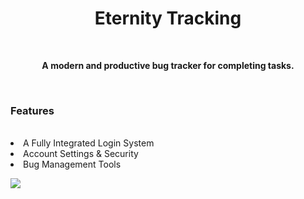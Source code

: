 
<h1 align="center">Eternity Tracking</h1> <br>
<p align="center">
<b>A modern and productive bug tracker for completing tasks.</b><br>
</p><br>
<h3>Features</h3><br>
<li>A Fully Integrated Login System</li>
<li>Account Settings & Security</li>
<li>Bug Management Tools</li>


<a href="http://tinypic.com?ref=2q9jm0h" target="_blank"><img src="http://i65.tinypic.com/2q9jm0h.png" border="0" ></a>
